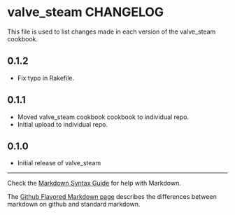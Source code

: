 valve_steam CHANGELOG
=====================

This file is used to list changes made in each version of the valve_steam cookbook.

0.1.2
-----
- Fix typo in Rakefile.

0.1.1
-----
- Moved valve_steam cookbook cookbook to individual repo.
- Initial upload to individual repo.

0.1.0
-----
- Initial release of valve_steam

- - -
Check the [Markdown Syntax Guide](http://daringfireball.net/projects/markdown/syntax) for help with Markdown.

The [Github Flavored Markdown page](http://github.github.com/github-flavored-markdown/) describes the differences between markdown on github and standard markdown.
